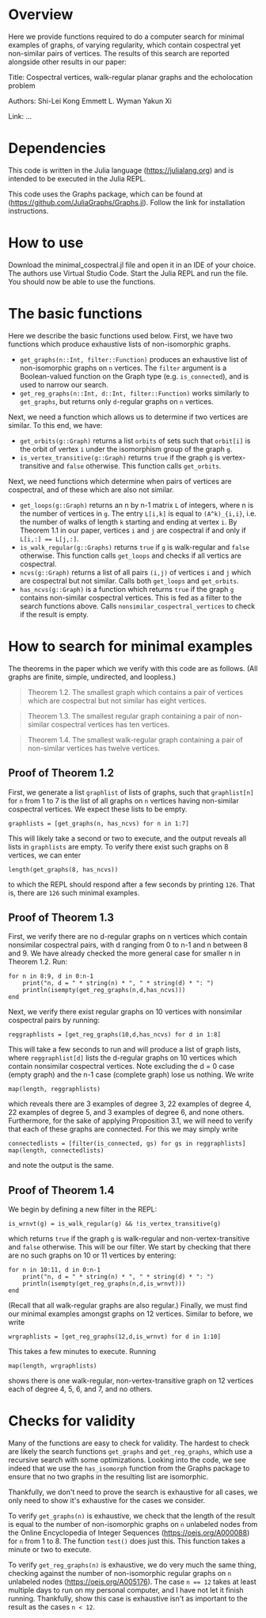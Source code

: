 # Overview

Here we provide functions required to do a computer search for minimal examples of graphs, of varying regularity, which contain cospectral yet non-similar pairs of vertices. The results of this search are reported alongside other results in our paper:

Title:
Cospectral vertices, walk-regular planar graphs and the echolocation problem

Authors:
Shi-Lei Kong
Emmett L. Wyman
Yakun Xi

Link:
...

# Dependencies

This code is written in the Julia language (https://julialang.org) and is intended to be executed in the Julia REPL.

This code uses the Graphs package, which can be found at (https://github.com/JuliaGraphs/Graphs.jl). Follow the link for installation instructions.

# How to use

Download the minimal_cospectral.jl file and open it in an IDE of your choice. The authors use Virtual Studio Code. Start the Julia REPL and run the file. You should now be able to use the functions.

# The basic functions

Here we describe the basic functions used below. First, we have two functions which produce exhaustive lists of non-isomorphic graphs.

* `get_graphs(n::Int, filter::Function)` produces an exhaustive list of non-isomorphic graphs on `n` vertices. The `filter` argument is a Boolean-valued function on the Graph type (e.g. `is_connected`), and is used to narrow our search.
* `get_reg_graphs(n::Int, d::Int, filter::Function)` works similarly to `get_graphs`, but returns only `d`-regular graphs on `n` vertices.

Next, we need a function which allows us to determine if two vertices are similar. To this end, we have:

* `get_orbits(g::Graph)` returns a list `orbits` of sets such that `orbit[i]` is the orbit of vertex `i` under the isomorphism group of the graph `g`.
* `is_vertex_transitive(g::Graph)` returns `true` if the graph `g` is vertex-transitive and `false` otherwise. This function calls `get_orbits`.

Next, we need functions which determine when pairs of vertices are cospectral, and of these which are also not similar.

* `get_loops(g::Graph)` returns an n by n-1 matrix `L` of integers, where n is the number of vertices in `g`. The entry `L[i,k]` is equal to `(A^k)_{i,i}`, i.e. the number of walks of length `k` starting and ending at vertex `i`. By Theorem 1.1 in our paper, vertices `i` and `j` are cospectral if and only if `L[i,:] == L[j,:]`.
* `is_walk_regular(g::Graphs)` returns `true` if `g` is walk-regular and `false` otherwise. This function calls `get_loops` and checks if all vertics are cospectral.
* `ncvs(g::Graph)` returns a list of all pairs `(i,j)` of vertices `i` and `j` which are cospectral but not similar. Calls both `get_loops` and `get_orbits`.
* `has_ncvs(g::Graph)` is a function which returns `true` if the graph `g` contains non-similar cospectral vertices. This is fed as a filter to the search functions above. Calls `nonsimilar_cospectral_vertices` to check if the result is empty.

# How to search for minimal examples

The theorems in the paper which we verify with this code are as follows. (All graphs are finite, simple, undirected, and loopless.)

> Theorem 1.2. The smallest graph which contains a pair of vertices which are cospectral but not similar has eight vertices.

> Theorem 1.3. The smallest regular graph containing a pair of non-similar cospectral vertices has ten vertices.

> Theorem 1.4. The smallest walk-regular graph containing a pair of non-similar vertices has twelve vertices.

## Proof of Theorem 1.2

First, we generate a list `graphlist` of lists of graphs, such that `graphlist[n]` for `n` from 1 to 7 is the list of all graphs on `n` vertices having non-similar cospectral vertices. We expect these lists to be empty.

```
graphlists = [get_graphs(n, has_ncvs) for n in 1:7]
```

This will likely take a second or two to execute, and the output reveals all lists in `graphlists` are empty. To verify there exist such graphs on 8 vertices, we can enter

```
length(get_graphs(8, has_ncvs))
```

to which the REPL should respond after a few seconds by printing `126`. That is, there are `126` such minimal examples.

## Proof of Theorem 1.3

First, we verify there are no d-regular graphs on n vertices which contain nonsimilar cospectral pairs, with d ranging from 0 to n-1 and n between 8 and 9. We have already checked the more general case for smaller n in Theorem 1.2. Run:

```
for n in 8:9, d in 0:n-1
    print("n, d = " * string(n) * ", " * string(d) * ": ")
    println(isempty(get_reg_graphs(n,d,has_ncvs)))
end
```

Next, we verify there exist regular graphs on 10 vertices with nonsimilar cospectral pairs by running:

```
reggraphlists = [get_reg_graphs(10,d,has_ncvs) for d in 1:8]
```

This will take a few seconds to run and will produce a list of graph lists, where `reggraphlist[d]` lists the d-regular graphs on 10 vertices which contain nonsimilar cospectral vertices. Note excluding the d = 0 case (empty graph) and the n-1 case (complete graph) lose us nothing. We write

```
map(length, reggraphlists)
```

which reveals there are 3 examples of degree 3, 22 examples of degree 4, 22 examples of degree 5, and 3 examples of degree 6, and none others. Furthermore, for the sake of applying Proposition 3.1, we will need to verify that each of these graphs are connected. For this we may simply write

```
connectedlists = [filter(is_connected, gs) for gs in reggraphlists]
map(length, connectedlists)
```

and note the output is the same.

## Proof of Theorem 1.4

We begin by defining a new filter in the REPL:

```
is_wrnvt(g) = is_walk_regular(g) && !is_vertex_transitive(g)
```

which returns `true` if the graph `g` is walk-regular and non-vertex-transitive and `false` otherwise. This will be our filter. We start by checking that there are no such graphs on 10 or 11 vertices by entering:

```
for n in 10:11, d in 0:n-1
    print("n, d = " * string(n) * ", " * string(d) * ": ")
    println(isempty(get_reg_graphs(n,d,is_wrnvt)))
end
```

(Recall that all walk-regular graphs are also regular.) Finally, we must find our minimal examples amongst graphs on 12 vertices. Similar to before, we write

```
wrgraphlists = [get_reg_graphs(12,d,is_wrnvt) for d in 1:10]
```

This takes a few minutes to execute. Running

```
map(length, wrgraphlists)
```

shows there is one walk-regular, non-vertex-transitive graph on 12 vertices each of degree 4, 5, 6, and 7, and no others.

# Checks for validity

Many of the functions are easy to check for validity. The hardest to check are likely the search functions `get_graphs` and `get_reg_graphs`, which use a recursive search with some optimizations. Looking into the code, we see indeed that we use the `has_isomorph` function from the Graphs package to ensure that no two graphs in the resulting list are isomorphic.

Thankfully, we don't need to prove the search is exhaustive for all cases, we only need to show it's exhaustive for the cases we consider.

To verify `get_graphs(n)` is exhaustive, we check that the length of the result is equal to the number of non-isomorphic graphs on `n` unlabeled nodes from the Online Encyclopedia of Integer Sequences (https://oeis.org/A000088) for `n` from 1 to 8. The function `test()` does just this. This function takes a minute or two to execute.

To verify `get_reg_graphs(n)` is exhaustive, we do very much the same thing, checking against the number of non-isomorphic regular graphs on `n` unlabeled nodes (https://oeis.org/A005176). The case `n == 12` takes at least multiple days to run on my personal computer, and I have not let it finish running. Thankfully, show this case is exhaustive isn't as important to the result as the cases `n < 12`.
